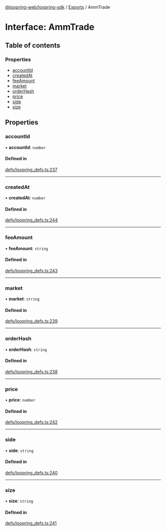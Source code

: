 [@loopring-web/loopring-sdk](../README.md) / [Exports](../modules.md) / AmmTrade

# Interface: AmmTrade

## Table of contents

### Properties

- [accountId](AmmTrade.md#accountid)
- [createdAt](AmmTrade.md#createdat)
- [feeAmount](AmmTrade.md#feeamount)
- [market](AmmTrade.md#market)
- [orderHash](AmmTrade.md#orderhash)
- [price](AmmTrade.md#price)
- [side](AmmTrade.md#side)
- [size](AmmTrade.md#size)

## Properties

### accountId

• **accountId**: `number`

#### Defined in

[defs/loopring_defs.ts:237](https://github.com/Loopring/loopring_sdk/blob/077bca2/src/defs/loopring_defs.ts#L237)

___

### createdAt

• **createdAt**: `number`

#### Defined in

[defs/loopring_defs.ts:244](https://github.com/Loopring/loopring_sdk/blob/077bca2/src/defs/loopring_defs.ts#L244)

___

### feeAmount

• **feeAmount**: `string`

#### Defined in

[defs/loopring_defs.ts:243](https://github.com/Loopring/loopring_sdk/blob/077bca2/src/defs/loopring_defs.ts#L243)

___

### market

• **market**: `string`

#### Defined in

[defs/loopring_defs.ts:239](https://github.com/Loopring/loopring_sdk/blob/077bca2/src/defs/loopring_defs.ts#L239)

___

### orderHash

• **orderHash**: `string`

#### Defined in

[defs/loopring_defs.ts:238](https://github.com/Loopring/loopring_sdk/blob/077bca2/src/defs/loopring_defs.ts#L238)

___

### price

• **price**: `number`

#### Defined in

[defs/loopring_defs.ts:242](https://github.com/Loopring/loopring_sdk/blob/077bca2/src/defs/loopring_defs.ts#L242)

___

### side

• **side**: `string`

#### Defined in

[defs/loopring_defs.ts:240](https://github.com/Loopring/loopring_sdk/blob/077bca2/src/defs/loopring_defs.ts#L240)

___

### size

• **size**: `string`

#### Defined in

[defs/loopring_defs.ts:241](https://github.com/Loopring/loopring_sdk/blob/077bca2/src/defs/loopring_defs.ts#L241)
